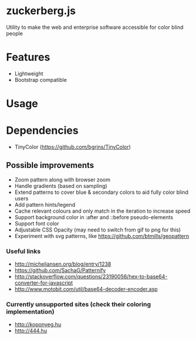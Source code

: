 # zuckerberg.js
Utility to make the web and enterprise software accessible for color blind people

# Features
- Lightweight
- Bootstrap compatible

# Usage

# Dependencies 
- TinyColor (https://github.com/bgrins/TinyColor)

## Possible improvements
- Zoom pattern along with browser zoom
- Handle gradients (based on sampling)
- Extend patterns to cover blue & secondary colors to aid fully color blind users
- Add pattern hints/legend
- Cache relevant colours and only match in the iteration to increase speed
- Support background color in :after and ::before pseudo-elements
- Support font color
- Adjustable CSS Opacity (may need to switch from gif to png for this)
- Experiment with svg patterns, like https://github.com/btmills/geopattern

### Useful links
- http://micheljansen.org/blog/entry/1238
- https://github.com/SachaG/Patternify
- http://stackoverflow.com/questions/23190056/hex-to-base64-converter-for-javascript
- http://www.motobit.com/util/base64-decoder-encoder.asp

### Currently unsupported sites (check their coloring implementation)
- http://koponyeg.hu
- http://444.hu
